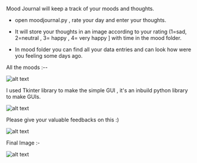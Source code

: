 Mood Journal will keep a track of your moods and thoughts.

* open moodjournal.py , rate your day and enter your thoughts.

* It will store your thoughts in an image according to your rating (1=sad, 2=neutral , 3= happy , 4= very happy ] with time in the mood folder.

* In mood folder you can find all your data entries and can look how were you feeling some days ago.

All the moods :--

![alt text](https://static.us.edusercontent.com/files/XMQTjjI2CACcggtsXV30SsVR)


I used Tkinter library to make the simple GUI , it's an inbuild python library to make GUIs.

![alt text](https://static.us.edusercontent.com/files/eXd6ObobNzuk0qU5SyT12Vt4)

Please give your valuable feedbacks on this :)

![alt text](https://static.us.edusercontent.com/files/4GjGazh1uPrwhZO1tdTapvcT)

Final Image :-

![alt text](https://static.us.edusercontent.com/files/PYM9wauU2eMYfM5w4U1tTPyC)

